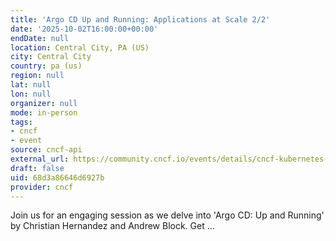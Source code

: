 ```yaml
---
title: 'Argo CD Up and Running: Applications at Scale 2/2'
date: '2025-10-02T16:00:00+00:00'
endDate: null
location: Central City, PA (US)
city: Central City
country: pa (us)
region: null
lat: null
lon: null
organizer: null
mode: in-person
tags:
- cncf
- event
source: cncf-api
external_url: https://community.cncf.io/events/details/cncf-kubernetes-virtual-book-club-presents-argo-cd-up-and-running-applications-at-scale-22/
draft: false
uid: 68d3a86646d6927b
provider: cncf
---
```

Join us for an engaging session as we delve into 'Argo CD: Up and Running' by Christian Hernandez and Andrew Block. Get ...
